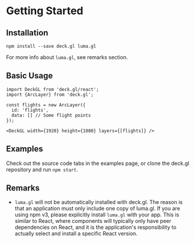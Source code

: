 # Getting Started

## Installation

    npm install --save deck.gl luma.gl

For more info about `luma.gl`, see remarks section.

## Basic Usage

    import DeckGL from 'deck.gl/react';
    import {ArcLayer} from 'deck.gl';

    const flights = new ArcLayer({
      id: 'flights',
      data: [] // Some flight points
    });

    <DeckGL width={1920} height={1080} layers={[flights]} />

## Examples

Check out the source code tabs in the examples page, or clone the
deck.gl repository and run `npm start`.

## Remarks

* `luma.gl` will not be automatically installed with deck.gl. The reason is that an application must only include one copy of luma.gl. If you are using npm v3, please explicitly install `luma.gl` with your app. This is similar
to React, where components will typically only have peer dependencies on React,
and it is the application's responsibility to actually select and install
a specific React version.
